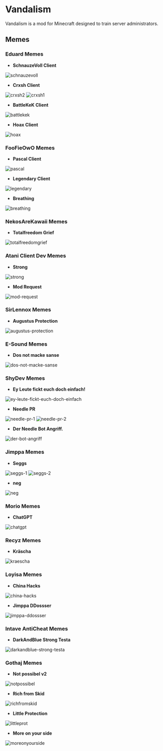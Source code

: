 # Vandalism

Vandalism is a mod for Minecraft designed to train server administrators.

## Memes

### Eduard Memes

- **SchnauzeVoll Client**

![schnauzevoll](.github/memes/ed0cinu/schnauzevoll.png)

- **Crxsh Client**

![crxsh2](.github/memes/ed0cinu/crxsh_logo.png)
![crxsh1](.github/memes/ed0cinu/crxsh_gamecrashed.png)

- **BattleKeK Client**

![battlekek](.github/memes/ed0cinu/battlekek.png)

- **Hoax Client**

![hoax](.github/memes/ed0cinu/hoax.png)

### FooFieOwO Memes

- **Pascal Client**

![pascal](.github/memes/foofieowo/pascal.png)

- **Legendary Client**

![legendary](.github/memes/foofieowo/legendary.png)

- **Breathing**

![breathing](.github/memes/foofieowo/breathing.png)

### NekosAreKawaii Memes

- **Totalfreedom Grief**

![totalfreedomgrief](.github/memes/nekosarekawaii/totalfreedomgrief.png)

### Atani Client Dev Memes

- **Strong**

![strong](.github/memes/atani-dev/strong.png)

- **Mod Request**

![mod-request](.github/memes/atani-dev/mod-request.png)

### SirLennox Memes

- **Augustus Protection**

![augustus-protection](.github/memes/sirlennox/augustus-protection.png)

### E-Sound Memes

- **Dos not macke sanse**

![dos-not-macke-sanse](.github/memes/e-sound/dos_not_macke_sanse.png)

### ShyDev Memes

- **Ey Leute fickt euch doch einfach!**

![ey-leute-fickt-euch-doch-einfach](.github/memes/shydev/ey-leute-fickt-euch-doch-einfach.png)

- **Needle PR**

![needle-pr-1](.github/memes/shydev/needle-pr-1.png)
![needle-pr-2](.github/memes/shydev/needle-pr-2.png)

- **Der Needle Bot Angriff.**

![der-bot-angriff](.github/memes/shydev/DerBotAngriff.png)

### Jimppa Memes

- **Seggs**

![seggs-1](.github/memes/jimppa/seggs-1.png)
![seggs-2](.github/memes/jimppa/seggs-2.png)

- **neg**

![neg](.github/memes/jimppa/neg.png)

### Morio Memes

- **ChatGPT**

![chatgpt](.github/memes/morio/chatgpt.png)

### Recyz Memes

- **Kräscha**

![kraescha](.github/memes/recyz/kraescha.png)

### Loyisa Memes

- **China Hacks**

![china-hacks](.github/memes/loyisa/china-hacks.png)

- **Jimppa DDossser**

![jimppa-ddossser](.github/memes/loyisa/jimppa-ddossser.png)

### Intave AntiCheat Memes

- **DarkAndBlue Strong Testa**

![darkandblue-strong-testa](.github/memes/intave/darkandblue-strong-testa.png)

### Gothaj Memes

- **Not possibel v2**

![notpossibel](.github/memes/gothaj/NotPossibel.png)

- **Rich from Skid**

![richfromskid](.github/memes/gothaj/RichFromSkid.png)

- **Little Protection**

![littleprot](.github/memes/gothaj/LittleProtection.png)

- **More on your side**

![moreonyourside](.github/memes/gothaj/IamMoreOnYourSide.png)
